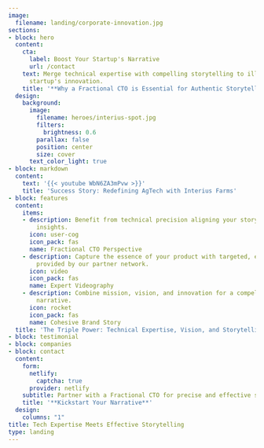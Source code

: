 ```yaml
---
image:
  filename: landing/corporate-innovation.jpg
sections:
- block: hero
  content:
    cta:
      label: Boost Your Startup's Narrative
      url: /contact
    text: Merge technical expertise with compelling storytelling to illuminate your
      startup's innovation.
    title: '**Why a Fractional CTO is Essential for Authentic Storytelling**'
  design:
    background:
      image:
        filename: heroes/interius-spot.jpg
        filters:
          brightness: 0.6
        parallax: false
        position: center
        size: cover
      text_color_light: true
- block: markdown
  content:
    text: '{{< youtube WbN6ZA3mPvw >}}'
    title: 'Success Story: Redefining AgTech with Interius Farms'
- block: features
  content:
    items:
    - description: Benefit from technical precision aligning your story with industry
        insights.
      icon: user-cog
      icon_pack: fas
      name: Fractional CTO Perspective
    - description: Capture the essence of your product with targeted, engaging videography
        provided by our partner network.
      icon: video
      icon_pack: fas
      name: Expert Videography
    - description: Combine mission, vision, and innovation for a compelling brand
        narrative.
      icon: rocket
      icon_pack: fas
      name: Cohesive Brand Story
  title: 'The Triple Power: Technical Expertise, Vision, and Storytelling'
- block: testimonial
- block: companies
- block: contact
  content:
    form:
      netlify:
        captcha: true
      provider: netlify
    subtitle: Partner with a Fractional CTO for precise and effective storytelling.
    title: '**Kickstart Your Narrative**'
  design:
    columns: "1"
title: Tech Expertise Meets Effective Storytelling
type: landing
---
```

